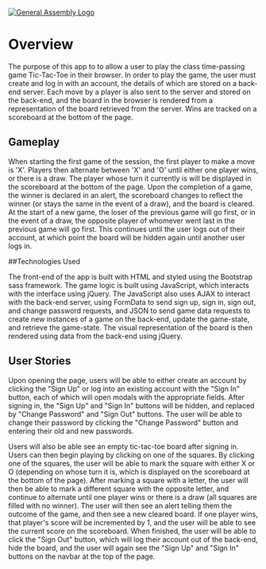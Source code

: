 [![General Assembly Logo](https://camo.githubusercontent.com/1a91b05b8f4d44b5bbfb83abac2b0996d8e26c92/687474703a2f2f692e696d6775722e636f6d2f6b6538555354712e706e67)](https://generalassemb.ly/education/web-development-immersive)

# Overview

The purpose of this app to to allow a user to play the class time-passing game
Tic-Tac-Toe in their browser. In order to play the game, the user must create
and log in with an account, the details of which are stored on a back-end
server. Each move by a player is also sent to the server and stored on the
back-end, and the board in the browser is rendered from a representation of the
board retrieved from the server. Wins are tracked on a scoreboard at the bottom
of the page.

## Gameplay

When starting the first game of the session, the first player to make a move
is 'X'. Players then alternate between 'X' and 'O' until either one player wins,
or there is a draw. The player whose turn it currently is will be displayed in
the scoreboard at the bottom of the page. Upon the completion of a game, the
winner is declared in an alert, the scoreboard changes to reflect the winner
(or stays the same in the event of a draw), and the board is cleared. At the
start of a new game, the loser of the previous game will go first, or in the
event of a draw, the opposite player of whomever went last in the previous game
will go first. This continues until the user logs out of their account, at which
point the board will be hidden again until another user logs in.

##Technologies Used

The front-end of the app is built with HTML and styled using the Bootstrap sass
framework. The game logic is built using JavaScript, which interacts with the
interface using jQuery. The JavaScript also uses AJAX to interact with the
back-end server, using FormData to send sign up, sign in, sign out, and
change password requests, and JSON to send game data requests to create new
instances of a game on the back-end, update the game-state, and retrieve
the game-state. The visual representation of the board is then rendered
using data from the back-end using jQuery.

## User Stories

Upon opening the page, users will be able to either create an account by
clicking the "Sign Up" or log into an existing account with the "Sign In"
button, each of which will open modals with the appropriate fields. After
signing in, the "Sign Up" and "Sign In" buttons will be hidden, and replaced
by "Change Password" and "Sign Out" buttons. The user will be able to change
their password by clicking the "Change Password" button and entering their old
and new passwords.

Users will also be able see an empty tic-tac-toe board after signing in.
Users can then begin playing by clicking on one of the squares. By clicking one
of the squares, the user will be able to mark the square with either X or O
(depending on whose turn it is, which is displayed on the scoreboard at the
bottom of the page). After marking a square with a letter, the user will then
be able to mark a different square with the opposite letter, and continue to
alternate until one player wins or there is a draw (all squares are filled with
no winner). The user will then see an alert telling them the outcome of the
game, and then see a new cleared board. If one player wins, that player's score
will be incremented by 1, and the user will be able to see the current score on
the scoreboard. When finished, the user will be able to click the "Sign Out"
button, which will log their account out of the back-end, hide the board, and
the user will again see the "Sign Up" and "Sign In" buttons on the navbar at
the top of the page.
